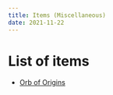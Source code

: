 ```yaml
---
title: Items (Miscellaneous)
date: 2021-11-22
---
```


# List of items

* [Orb of Origins](items/orb_of_origin.md)